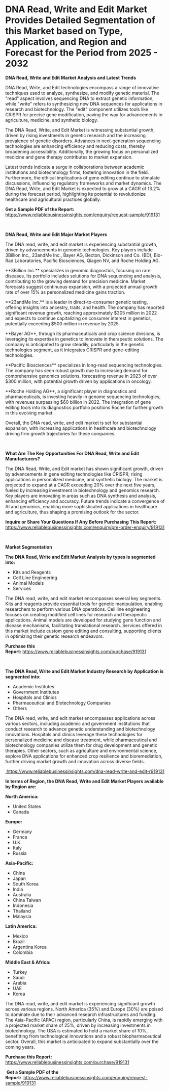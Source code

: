 <p><h1>DNA Read, Write and Edit Market Provides Detailed Segmentation of this Market based on Type, Application, and Region and Forecast for the Period from 2025 - 2032</h1></p><p><strong>DNA Read, Write and Edit Market Analysis and Latest Trends</strong></p>
<p><p>DNA Read, Write, and Edit technologies encompass a range of innovative techniques used to analyze, synthesize, and modify genetic material. The "read" aspect involves sequencing DNA to extract genetic information, while "write" refers to synthesizing new DNA sequences for applications in research and biotechnology. The "edit" component utilizes tools like CRISPR for precise gene modification, paving the way for advancements in agriculture, medicine, and synthetic biology.</p><p>The DNA Read, Write, and Edit Market is witnessing substantial growth, driven by rising investments in genetic research and the increasing prevalence of genetic disorders. Advances in next-generation sequencing technologies are enhancing efficiency and reducing costs, thereby broadening accessibility. Additionally, the growing focus on personalized medicine and gene therapy contributes to market expansion.</p><p>Latest trends indicate a surge in collaborations between academic institutions and biotechnology firms, fostering innovation in the field. Furthermore, the ethical implications of gene editing continue to stimulate discussions, influencing regulatory frameworks and market dynamics. The DNA Read, Write, and Edit Market is expected to grow at a CAGR of 13.2% during the forecast period, highlighting its potential to revolutionize healthcare and agricultural practices globally.</p></p>
<p><strong>Get a Sample PDF of the Report:&nbsp;</strong> <a href="https://www.reliablebusinessinsights.com/enquiry/request-sample/919131?utm_campaign=3385&utm_medium=2&utm_source=Github&utm_content=ia&utm_term=13042025&utm_id=dna-read-write-and-edit">https://www.reliablebusinessinsights.com/enquiry/request-sample/919131</a></p>
<p>&nbsp;</p>
<p><strong>DNA Read, Write and Edit Major Market Players</strong></p>
<p><p>The DNA read, write, and edit market is experiencing substantial growth, driven by advancements in genomic technologies. Key players include 3Billion Inc., 23andMe Inc., Bayer AG, Becton, Dickinson and Co. (BD), Bio-Rad Laboratories, Pacific Biosciences, Qiagen NV, and Roche Holding AG.</p><p>**3Billion Inc.** specializes in genomic diagnostics, focusing on rare diseases. Its portfolio includes solutions for DNA sequencing and analysis, contributing to the growing demand for precision medicine. Market forecasts suggest continuous expansion, with a projected annual growth rate of over 15% as personalized medicine gains traction.</p><p>**23andMe Inc.** is a leader in direct-to-consumer genetic testing, offering insights into ancestry, traits, and health. The company has reported significant revenue growth, reaching approximately $305 million in 2022 and expects to continue capitalizing on consumer interest in genetics, potentially exceeding $500 million in revenue by 2025.</p><p>**Bayer AG**, through its pharmaceuticals and crop science divisions, is leveraging its expertise in genetics to innovate in therapeutic solutions. The company is anticipated to grow steadily, particularly in the genetic technologies segment, as it integrates CRISPR and gene-editing technologies.</p><p>**Pacific Biosciences** specializes in long-read sequencing technologies. The company has seen robust growth due to increasing demand for comprehensive genomics solutions, forecasting revenue in 2023 of over $300 million, with potential growth driven by applications in oncology.</p><p>**Roche Holding AG**, a significant player in diagnostics and pharmaceuticals, is investing heavily in genome sequencing technologies, with revenues surpassing $60 billion in 2022. The integration of gene editing tools into its diagnostics portfolio positions Roche for further growth in this evolving market. </p><p>Overall, the DNA read, write, and edit market is set for substantial expansion, with increasing applications in healthcare and biotechnology driving firm growth trajectories for these companies.</p></p>
<p>&nbsp;</p>
<p><strong>What Are The Key Opportunities For DNA Read, Write and Edit Manufacturers?</strong></p>
<p><p>The DNA Read, Write, and Edit market has shown significant growth, driven by advancements in gene editing technologies like CRISPR, rising applications in personalized medicine, and synthetic biology. The market is projected to expand at a CAGR exceeding 20% over the next five years, fueled by increasing investment in biotechnology and genomics research. Key players are innovating in areas such as DNA synthesis and analysis, enhancing efficiency and accuracy. Future trends indicate a convergence of AI and genomics, enabling more sophisticated applications in healthcare and agriculture, thus shaping a promising outlook for the sector.</p></p>
<p><strong>Inquire or Share Your Questions If Any Before Purchasing This Report:</strong> <a href="https://www.reliablebusinessinsights.com/enquiry/pre-order-enquiry/919131?utm_campaign=3385&utm_medium=2&utm_source=Github&utm_content=ia&utm_term=13042025&utm_id=dna-read-write-and-edit">https://www.reliablebusinessinsights.com/enquiry/pre-order-enquiry/919131</a></p>
<p>&nbsp;</p>
<p><strong>Market Segmentation</strong></p>
<p><strong>The DNA Read, Write and Edit Market Analysis by types is segmented into:</strong></p>
<p><ul><li>Kits and Reagents</li><li>Cell Line Engineering</li><li>Animal Models</li><li>Services</li></ul></p>
<p><p>The DNA read, write, and edit market encompasses several key segments. Kits and reagents provide essential tools for genetic manipulation, enabling researchers to perform various DNA operations. Cell line engineering focuses on creating modified cell lines for research and therapeutic applications. Animal models are developed for studying gene function and disease mechanisms, facilitating translational research. Services offered in this market include custom gene editing and consulting, supporting clients in optimizing their genetic research endeavors.</p></p>
<p><strong>Purchase this Report:&nbsp;</strong><a href="https://www.reliablebusinessinsights.com/purchase/919131?utm_campaign=3385&utm_medium=2&utm_source=Github&utm_content=ia&utm_term=13042025&utm_id=dna-read-write-and-edit">https://www.reliablebusinessinsights.com/purchase/919131</a></p>
<p>&nbsp;</p>
<p><strong>The DNA Read, Write and Edit Market Industry Research by Application is segmented into:</strong></p>
<p><ul><li>Academic Institutes</li><li>Government Institutes</li><li>Hospitals and Clinics</li><li>Pharmaceutical and Biotechnology Companies</li><li>Others</li></ul></p>
<p><p>The DNA read, write, and edit market encompasses applications across various sectors, including academic and government institutions that conduct research to advance genetic understanding and biotechnology innovations. Hospitals and clinics leverage these technologies for personalized medicine and disease treatment, while pharmaceutical and biotechnology companies utilize them for drug development and genetic therapies. Other sectors, such as agriculture and environmental science, explore DNA applications for enhanced crop resilience and bioremediation, further driving market growth and innovation across diverse fields.</p></p>
<p><a href="https://www.reliablebusinessinsights.com/dna-read-write-and-edit-r919131?utm_campaign=3385&utm_medium=2&utm_source=Github&utm_content=ia&utm_term=13042025&utm_id=dna-read-write-and-edit">&nbsp;https://www.reliablebusinessinsights.com/dna-read-write-and-edit-r919131</a></p>
<p><strong>In terms of Region, the DNA Read, Write and Edit Market Players available by Region are:</strong></p>
<p>
    <p> <strong> North America: </strong>
        <ul>
            <li>United States</li>
            <li>Canada</li>
        </ul>
        </p> 
    <p> <strong> Europe: </strong>
        <ul>
            <li>Germany</li>
            <li>France</li>
            <li>U.K.</li>
            <li>Italy</li>
            <li>Russia</li>
        </ul>
        </p> 
    <p> <strong> Asia-Pacific: </strong>
        <ul>
            <li>China</li>
            <li>Japan</li>
            <li>South Korea</li>
            <li>India</li>
            <li>Australia</li>
            <li>China Taiwan</li>
            <li>Indonesia</li>
            <li>Thailand</li>
            <li>Malaysia</li>
        </ul>
        </p> 
    <p> <strong> Latin America: </strong>
        <ul>
            <li>Mexico</li>
            <li>Brazil</li>
            <li>Argentina Korea</li>
            <li>Colombia</li>
        </ul>
        </p> 
    <p> <strong> Middle East & Africa: </strong>
        <ul>
            <li>Turkey</li>
            <li>Saudi</li>
            <li>Arabia</li>
            <li>UAE</li>
            <li>Korea</li>
        </ul>
    </p>
    </p>
<p><p>The DNA read, write, and edit market is experiencing significant growth across various regions. North America (35%) and Europe (30%) are poised to dominate due to their advanced research infrastructures and funding. The Asia-Pacific (APAC) region, particularly China, is rapidly emerging with a projected market share of 25%, driven by increasing investments in biotechnology. The USA is estimated to hold a market share of 10%, benefitting from technological innovations and a robust biopharmaceutical sector. Overall, this market is anticipated to expand substantially over the coming years.</p></p>
<p><strong>Purchase this Report: </strong><a href="https://www.reliablebusinessinsights.com/purchase/919131?utm_campaign=3385&utm_medium=2&utm_source=Github&utm_content=ia&utm_term=13042025&utm_id=dna-read-write-and-edit">https://www.reliablebusinessinsights.com/purchase/919131</a></p>
<p>&nbsp;<strong>Get a Sample PDF of the Report:&nbsp;&nbsp;</strong><a href="https://www.reliablebusinessinsights.com/enquiry/request-sample/919131?utm_campaign=3385&utm_medium=2&utm_source=Github&utm_content=ia&utm_term=13042025&utm_id=dna-read-write-and-edit">https://www.reliablebusinessinsights.com/enquiry/request-sample/919131</a></p>
<p><strong></strong></p>
<p><p></p><p></p><p></p></p>